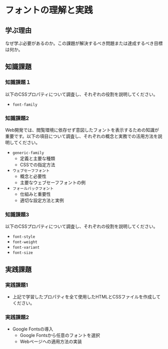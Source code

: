 # フォントの理解と実践

## 学ぶ理由

なぜ学ぶ必要があるのか。この課題が解決するべき問題または達成するべき目標は何か。

## 知識課題

### 知識課題１

以下のCSSプロパティについて調査し、それぞれの役割を説明してください。

- `font-family`

### 知識課題2

Web開発では、閲覧環境に依存せず意図したフォントを表示するための知識が重要です。以下の項目について調査し、それぞれの概念と実務での活用方法を説明してください。

- `generic-family`
  - 定義と主要な種類
  - CSSでの指定方法
- `ウェブセーフフォント`
  - 概念と必要性
  - 主要なウェブセーフフォントの例
- `フォールバックフォント`
  - 仕組みと重要性
  - 適切な設定方法と実例

### 知識課題3

以下のCSSプロパティについて調査し、それぞれの役割を説明してください。

- `font-style`
- `font-weight`
- `font-variant`
- `font-size`

## 実践課題

### 実践課題1

- 上記で学習したプロパティを全て使用したHTMLとCSSファイルを作成してください。

### 実践課題2

- Google Fontsの導入
  - Google Fontsから任意のフォントを選択
  - Webページへの適用方法の実装
